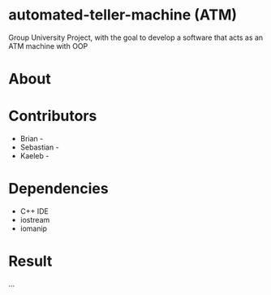 # automated-teller-machine (ATM)
Group University Project, with the goal to develop a software that acts as an ATM machine with OOP

# About

# Contributors
* Brian -
* Sebastian -
* Kaeleb -

# Dependencies 
* C++ IDE
* iostream
* iomanip

# Result
...



